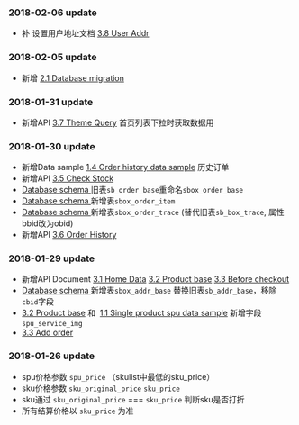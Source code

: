 
### 2018-02-06 update	
- 补 设置用户地址文档 [3.8 User Addr](https://github.com/ace68723/chanmao/blob/master/Document/SweetfulBox/API_Document/v2/user_addr.md)	

### 2018-02-05 update	
- 新增 [2.1 Database migration](https://github.com/ace68723/chanmao/blob/master/Document/SweetfulBox/database_migration.md)

### 2018-01-31 update
- 新增API [3.7 Theme Query](https://github.com/ace68723/sweetfulBox_1.1/blob/master/Document/SweetfulBox/API_Document/v2/theme_query.md) 首页列表下拉时获取数据用


### 2018-01-30 update
- 新增Data sample [1.4 Order history data sample](#1.4) 历史订单
- 新增API [3.5 Check Stock](https://github.com/ace68723/sweetfulBox_1.1/blob/master/Document/SweetfulBox/API_Document/v2/check_stock.md)
- [Database schema ](https://github.com/ace68723/sweetfulBox_1.1/blob/master/Document/SweetfulBox/database_schema.md) 旧表`sb_order_base`重命名`sbox_order_base`
- [Database schema ](https://github.com/ace68723/sweetfulBox_1.1/blob/master/Document/SweetfulBox/database_schema.md) 新增表`sbox_order_item`
- [Database schema ](https://github.com/ace68723/sweetfulBox_1.1/blob/master/Document/SweetfulBox/database_schema.md) 新增表`sbox_order_trace` (替代旧表`sb_box_trace`, 属性bbid改为obid)
- 新增API [3.6 Order History](https://github.com/ace68723/sweetfulBox_1.1/blob/master/Document/SweetfulBox/API_Document/v2/order_history.md)


### 2018-01-29 update
- 新增API Document [3.1 Home Data](https://github.com/ace68723/sweetfulBox_1.1/blob/master/Document/SweetfulBox/API_Document/v2/home_data.md) [3.2 Product base](https://github.com/ace68723/sweetfulBox_1.1/blob/master/Document/SweetfulBox/API_Document/v2/product_base.md)
[3.3 Before checkout](https://github.com/ace68723/sweetfulBox_1.1/blob/master/Document/SweetfulBox/API_Document/v2/before_checkout.md)
-  [Database schema ](https://github.com/ace68723/sweetfulBox_1.1/blob/master/Document/SweetfulBox/database_schema.md) 新增表`sbox_addr_base` 替换旧表`sb_addr_base`，移除`cbid`字段
- [3.2 Product base](https://github.com/ace68723/sweetfulBox_1.1/blob/master/Document/SweetfulBox/API_Document/v2/product_base.md) 和  [1.1 Single product spu data sample](#1.1) 新增字段`spu_service_img`
-  [3.3 Add order](https://github.com/ace68723/sweetfulBox_1.1/blob/master/Document/SweetfulBox/API_Document/v2/add_order.md)

### 2018-01-26 update
- spu价格参数 `spu_price` （skulist中最低的sku_price）
- sku价格参数 `sku_original_price` `sku_price`
- sku通过 `sku_original_price` === `sku_price` 判断sku是否打折 
- 所有结算价格以 `sku_price` 为准
